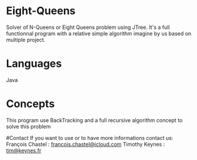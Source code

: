# Eight-Queens
Solver of N-Queens or Eight Queens problem using JTree.
It's a full functionnal program with a relative simple algorithm imagine by us based on multiple project.

# Languages
Java

# Concepts
This program use BackTracking and a full recursive algorithm concept to solve this problem

#Contact
If you want to use or to have more informations contact us: 
François Chastel : francois.chastel@icloud.com 
Timothy Keynes : tim@keynes.fr
